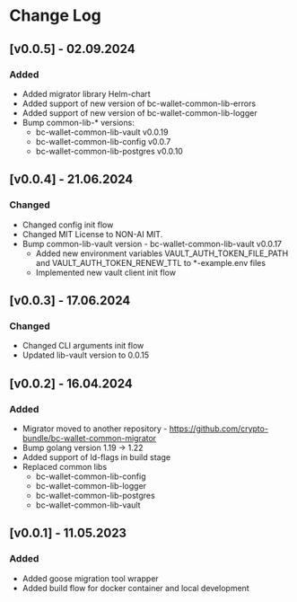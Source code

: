 # Change Log

## [v0.0.5] - 02.09.2024
### Added
* Added migrator library Helm-chart
* Added support of new version of bc-wallet-common-lib-errors
* Added support of new version of bc-wallet-common-lib-logger
* Bump common-lib-* versions:
  * bc-wallet-common-lib-vault v0.0.19
  * bc-wallet-common-lib-config v0.0.7
  * bc-wallet-common-lib-postgres v0.0.10

## [v0.0.4] - 21.06.2024
### Changed
* Changed config init flow
* Changed MIT License to NON-AI MIT.
* Bump common-lib-vault version - bc-wallet-common-lib-vault v0.0.17
  * Added new environment variables VAULT_AUTH_TOKEN_FILE_PATH and VAULT_AUTH_TOKEN_RENEW_TTL to *-example.env files
  * Implemented new vault client init flow

## [v0.0.3] - 17.06.2024
### Changed
* Changed CLI arguments init flow
* Updated lib-vault version to 0.0.15

## [v0.0.2] - 16.04.2024
### Added
* Migrator moved to another repository - https://github.com/crypto-bundle/bc-wallet-common-migrator
* Bump golang version 1.19 -> 1.22
* Added support of ld-flags in build stage
* Replaced common libs
  * bc-wallet-common-lib-config
  * bc-wallet-common-lib-logger
  * bc-wallet-common-lib-postgres
  * bc-wallet-common-lib-vault

## [v0.0.1] - 11.05.2023
### Added
* Added goose migration tool wrapper
* Added build flow for docker container and local development